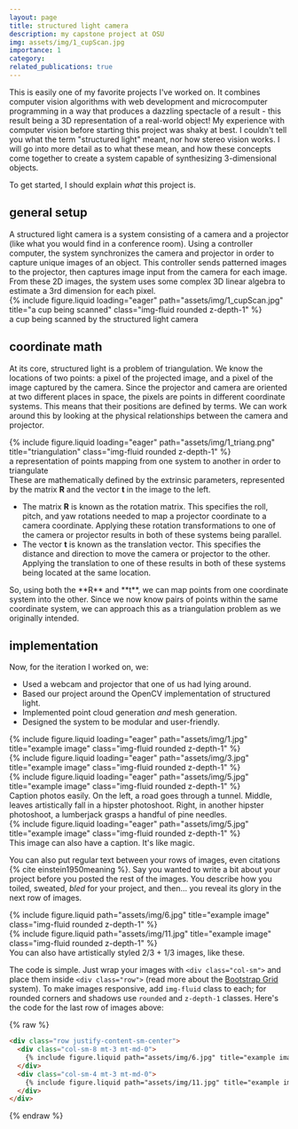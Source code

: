 ```yaml
---
layout: page
title: structured light camera
description: my capstone project at OSU
img: assets/img/1_cupScan.jpg
importance: 1
category: 
related_publications: true
---
```


This is easily one of my favorite projects I've worked on. It combines computer vision algorithms with web development and microcomputer programming in a way that produces a dazzling spectacle of a result - this result being a 3D representation of a real-world object!
My experience with computer vision before starting this project was shaky at best. I couldn't tell you what the term "structured light" meant, nor how stereo vision works. I will go into more detail as to what these mean, and how these concepts come together to create a system capable of synthesizing 3-dimensional objects.

To get started, I should explain *what* this project is.

## general setup
<div class="row">
  <div class="col-sm mt-3 mt-md-0">
    A structured light camera is a system consisting of a camera and a projector (like what you would find in a conference room). Using a controller computer, the system synchronizes the camera and projector in order to capture unique images of an object. This controller sends patterned images to the projector, then captures image input from the camera for each image. From these 2D images, the system uses some complex 3D linear algebra to estimate a 3rd dimension for each pixel.
  </div>
  <div class="col-sm mt-3 mt-md-0">
    {% include figure.liquid loading="eager" path="assets/img/1_cupScan.jpg" title="a cup being scanned" class="img-fluid rounded z-depth-1" %}
    <div class="caption">
      a cup being scanned by the structured light camera
    </div>
  </div>
</div>

## coordinate math
At its core, structured light is a problem of triangulation. We know the locations of two points: a pixel of the projected image, and a pixel of the image captured by the camera. Since the projector and camera are oriented at two different places in space, the pixels are points in different coordinate systems. This means that their positions are defined by terms. We can work around this by looking at the physical relationships between the camera and projector.
<div class="row">
  <div class="col-sm mt-3 mt-md-0">
    {% include figure.liquid loading="eager" path="assets/img/1_triang.png" title="triangulation" class="img-fluid rounded z-depth-1" %}
    <div class="caption">
      a representation of points mapping from one system to another in order to triangulate
    </div>
  </div>
  <div class="col-sm mt-3 mt-md-0">
    These are mathematically defined by the extrinsic parameters, represented by the matrix <strong>R</strong> and the vector <strong>t</strong> in the image to the left.
    <ul>
      <li>
        The matrix <strong>R</strong> is known as the rotation matrix. This specifies the roll, pitch, and yaw rotations needed to map a projector coordinate to a camera coordinate. Applying these rotation transformations to one of the camera or projector results in both of these systems being parallel.
      </li>
      <li>
        The vector <strong>t</strong> is known as the translation vector. This specifies the distance and direction to move the camera or projector to the other. Applying the translation to one of these results in both of these systems being located at the same location.
      </li>
    </ul>
  </div>
</div>
So, using both the **R** and **t**, we can map points from one coordinate system into the other. Since we now know pairs of points within the same coordinate system, we can approach this as a triangulation problem as we originally intended.

## implementation
Now, for the iteration I worked on, we:
- Used a webcam and projector that one of us had lying around.
- Based our project around the OpenCV implementation of structured light.
- Implemented point cloud generation *and* mesh generation.
- Designed the system to be modular and user-friendly.

<div class="row">
    <div class="col-sm mt-3 mt-md-0">
        {% include figure.liquid loading="eager" path="assets/img/1.jpg" title="example image" class="img-fluid rounded z-depth-1" %}
    </div>
    <div class="col-sm mt-3 mt-md-0">
        {% include figure.liquid loading="eager" path="assets/img/3.jpg" title="example image" class="img-fluid rounded z-depth-1" %}
    </div>
    <div class="col-sm mt-3 mt-md-0">
        {% include figure.liquid loading="eager" path="assets/img/5.jpg" title="example image" class="img-fluid rounded z-depth-1" %}
    </div>
</div>
<div class="caption">
    Caption photos easily. On the left, a road goes through a tunnel. Middle, leaves artistically fall in a hipster photoshoot. Right, in another hipster photoshoot, a lumberjack grasps a handful of pine needles.
</div>
<div class="row">
    <div class="col-sm mt-3 mt-md-0">
        {% include figure.liquid loading="eager" path="assets/img/5.jpg" title="example image" class="img-fluid rounded z-depth-1" %}
    </div>
</div>
<div class="caption">
    This image can also have a caption. It's like magic.
</div>

You can also put regular text between your rows of images, even citations {% cite einstein1950meaning %}.
Say you wanted to write a bit about your project before you posted the rest of the images.
You describe how you toiled, sweated, _bled_ for your project, and then... you reveal its glory in the next row of images.

<div class="row justify-content-sm-center">
    <div class="col-sm-8 mt-3 mt-md-0">
        {% include figure.liquid path="assets/img/6.jpg" title="example image" class="img-fluid rounded z-depth-1" %}
    </div>
    <div class="col-sm-4 mt-3 mt-md-0">
        {% include figure.liquid path="assets/img/11.jpg" title="example image" class="img-fluid rounded z-depth-1" %}
    </div>
</div>
<div class="caption">
    You can also have artistically styled 2/3 + 1/3 images, like these.
</div>

The code is simple.
Just wrap your images with `<div class="col-sm">` and place them inside `<div class="row">` (read more about the <a href="https://getbootstrap.com/docs/4.4/layout/grid/">Bootstrap Grid</a> system).
To make images responsive, add `img-fluid` class to each; for rounded corners and shadows use `rounded` and `z-depth-1` classes.
Here's the code for the last row of images above:

{% raw %}

```html
<div class="row justify-content-sm-center">
  <div class="col-sm-8 mt-3 mt-md-0">
    {% include figure.liquid path="assets/img/6.jpg" title="example image" class="img-fluid rounded z-depth-1" %}
  </div>
  <div class="col-sm-4 mt-3 mt-md-0">
    {% include figure.liquid path="assets/img/11.jpg" title="example image" class="img-fluid rounded z-depth-1" %}
  </div>
</div>
```

{% endraw %}
